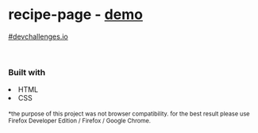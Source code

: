 # recipe-page - <a href="https://dukkevin.github.io/recipe-page/">demo</a>

<a href="https://devchallenges.io/portfolio/dukkevin">#devchallenges.io</a>

<br>
<h3>Built with</h3>
<li>HTML</li>
<li>CSS</li>

<br>
<sup>*the purpose of this project was not browser compatibility. for the best result please use Firefox Developer Edition / Firefox / Google Chrome.</sup>

